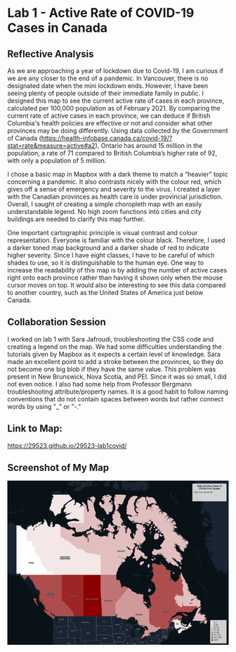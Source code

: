 # Lab 1 - Active Rate of COVID-19 Cases in Canada

## Reflective Analysis
As we are approaching a year of lockdown due to Covid-19, I am curious if we are any closer to the end of a pandemic. In Vancouver, there is no designated date when the mini lockdown ends. However, I have been seeing plenty of people outside of their immediate family in public. I designed this map to see the current active rate of cases in each province, calculated per 100,000 population as of February 2021. By comparing the current rate of active cases in each province, we can deduce if British Columbia's health policies are effective or not and consider what other provinces may be doing differently. Using data collected by the Government of Canada (https://health-infobase.canada.ca/covid-19/?stat=rate&measure=active#a2), Ontario has around 15 million in the population, a rate of 71 compared to British Columbia’s higher rate of 92, with only a population of 5 million. 

I chose a basic map in Mapbox with a dark theme to match a “heavier” topic concerning a pandemic. It also contrasts nicely with the colour red, which gives off a sense of emergency and severity to the virus. I created a layer with the Canadian provinces as health care is under provincial jurisdiction. Overall, I saught of creating a simple choropleth map with an easily understandable legend. No high zoom functions into cities and city buildings are needed to clarify this map further. 

One important cartographic principle is visual contrast and colour representation. Everyone is familiar with the colour black. Therefore, I used a darker toned map background and a darker shade of red to indicate higher severity. Since I have eight classes, I have to be careful of which shades to use, so it is distinguishable to the human eye. One way to increase the readability of this map is by adding the number of active cases right onto each province rather than having it shown only when the mouse cursor moves on top. It would also be interesting to see this data compared to another country, such as the United States of America just below Canada.

## Collaboration Session
I worked on lab 1 with Sara Jafroudi, troubleshooting the CSS code and creating a legend on the map. We had some difficulties understanding the tutorials given by Mapbox as it expects a certain level of knowledge. Sara made an excellent point to add a stroke between the provinces, so they do not become one big blob if they have the same value. This problem was present in New Brunswick, Nova Scotia, and PEI. Since it was so small, I did not even notice. I also had some help from Professor Bergmann troubleshooting attribute/property names. It is a good habit to follow naming conventions that do not contain spaces between words but rather connect words by using "_" or "-."

## Link to Map: 
https://29523.github.io/29523-lab1covid/

## Screenshot of My Map
![Image of Yaktocat](https://github.com/29523/29523-covid/blob/main/Screenshot.png)
